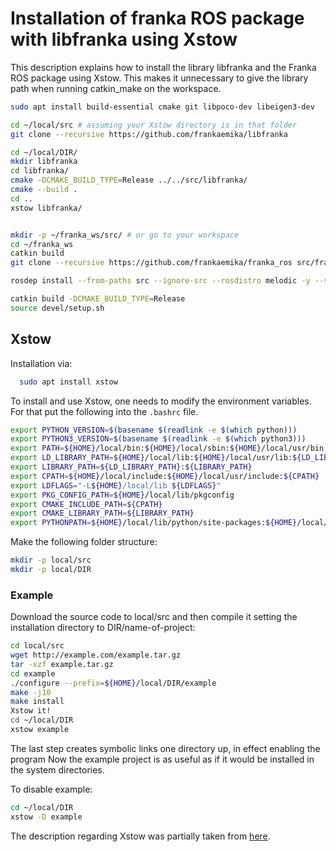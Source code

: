 # Installation of franka ROS package with libfranka using Xstow

This description explains how to install the library libfranka and the Franka ROS package using Xstow.
This makes it unnecessary to give the library path when running catkin_make on the workspace.

```bash
sudo apt install build-essential cmake git libpoco-dev libeigen3-dev

cd ~/local/src # assuming your Xstow directory is in that folder
git clone --recursive https://github.com/frankaemika/libfranka

cd ~/local/DIR/
mkdir libfranka
cd libfranka/
cmake -DCMAKE_BUILD_TYPE=Release ../../src/libfranka/
cmake --build .
cd ..
xstow libfranka/


mkdir -p ~/franka_ws/src/ # or go to your workspace
cd ~/franka_ws
catkin build
git clone --recursive https://github.com/frankaemika/franka_ros src/franka_ros

rosdep install --from-paths src --ignore-src --rosdistro melodic -y --skip-keys libfranka

catkin build -DCMAKE_BUILD_TYPE=Release
source devel/setup.sh
```

## Xstow

Installation via:

```bash
  sudo apt install xstow
```

To install and use Xstow, one needs to modify the environment variables.
For that put the following into the `.bashrc` file.

```bash
export PYTHON_VERSION=$(basename $(readlink -e $(which python)))
export PYTHON3_VERSION=$(basename $(readlink -e $(which python3)))
export PATH=${HOME}/local/bin:${HOME}/local/sbin:${HOME}/local/usr/bin:${PATH}
export LD_LIBRARY_PATH=${HOME}/local/lib:${HOME}/local/usr/lib:${LD_LIBRARY_PATH}
export LIBRARY_PATH=${LD_LIBRARY_PATH}:${LIBRARY_PATH}
export CPATH=${HOME}/local/include:${HOME}/local/usr/include:${CPATH}
export LDFLAGS="-L${HOME}/local/lib ${LDFLAGS}"
export PKG_CONFIG_PATH=${HOME}/local/lib/pkgconfig
export CMAKE_INCLUDE_PATH=${CPATH}
export CMAKE_LIBRARY_PATH=${LIBRARY_PATH}
export PYTHONPATH=${HOME}/local/lib/python/site-packages:${HOME}/local/lib/python3/site-packages:${HOME}/local/lib/${PYTHON_VERSION}/site-packages:${HOME}/local/lib/${PYTHON_VERSION}/dist-packages:${HOME}/local/lib/${PYTHON3_VERSION}/site-packages:${HOME}/local/lib/${PYTHON3_VERSION}/dist-packages:${HOME}/local/lib/python/dist-packages:${HOME}/local/lib/python3/dist-packages:${PYTHONPATH}
```

Make the following folder structure:

```bash
mkdir -p local/src
mkdir -p local/DIR
```

### Example

Download the source code to local/src and then compile it setting the installation directory to DIR/name-of-project:

```bash
cd local/src
wget http://example.com/example.tar.gz
tar -xzf example.tar.gz
cd example
./configure --prefix=${HOME}/local/DIR/example
make -j10
make install
Xstow it!
cd ~/local/DIR
xstow example
```

The last step creates symbolic links one directory up, in effect enabling the program
Now the example project is as useful as if it would be installed in the system directories.

To disable example:

```bash
cd ~/local/DIR
xstow -D example
```

The description regarding Xstow was partially taken from [here](https://wiki.arcoslab.org/doku.php?id=tutorials:using_xstow_for_local_installations).
